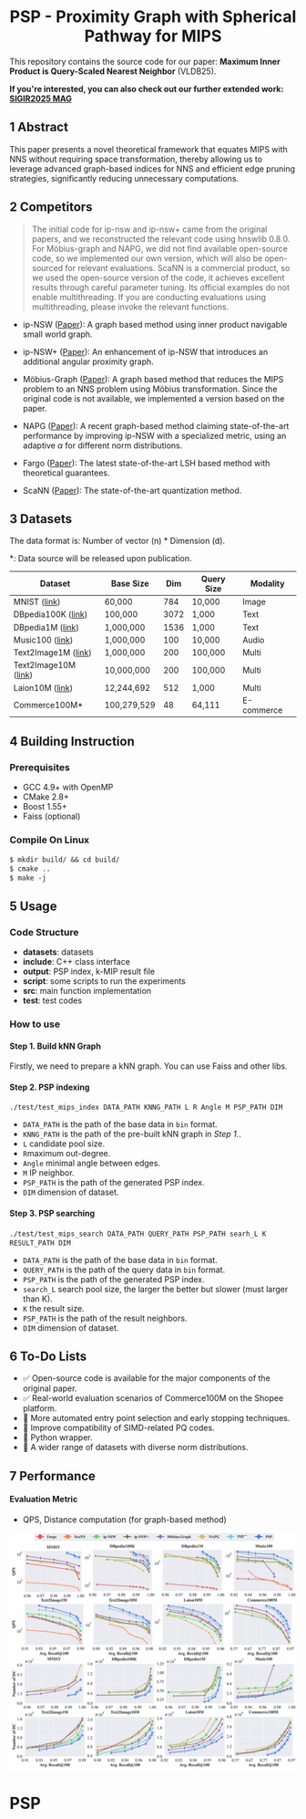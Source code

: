 <h1 align="center">PSP - Proximity Graph with Spherical Pathway for MIPS </h1> 

This repository contains the source code for our paper: **Maximum Inner Product is Query-Scaled Nearest Neighbor** (VLDB25).

**If you're interested, you can also check out our further extended work: [SIGIR2025 MAG](https://github.com/ZJU-DAILY/MAG)**
## 1 Abstract

This paper presents a novel theoretical framework that equates MIPS with NNS without requiring space transformation, thereby allowing us to leverage advanced graph-based indices for NNS and efficient edge pruning strategies, significantly reducing unnecessary computations. 

## 2 Competitors
> The initial code for ip-nsw and ip-nsw+ came from the original papers, and we reconstructed the relevant code using hnswlib 0.8.0. For Möbius-graph and NAPG, we did not find available open-source code, so we implemented our own version, which will also be open-sourced for relevant evaluations. ScaNN is a commercial product, so we used the open-source version of the code, it achieves excellent results through careful parameter tuning. Its official examples do not enable multithreading. If you are conducting evaluations using multithreading, please invoke the relevant functions. 

* ip-NSW ([Paper](https://proceedings.neurips.cc/paper_files/paper/2018/file/229754d7799160502a143a72f6789927-Paper.pdf)): A graph based method using inner product navigable small world graph. 

* ip-NSW+ ([Paper](https://aaai.org/ojs/index.php/AAAI/article/view/5344/5200)): An enhancement of ip-NSW that introduces an additional angular proximity graph.
* Möbius-Graph ([Paper](https://proceedings.neurips.cc/paper/2019/file/0fd7e4f42a8b4b4ef33394d35212b13e-Paper.pdf)): A graph based method that reduces the MIPS problem to an NNS problem using Möbius transformation. Since the original code is not available, we implemented a version based on the paper.
* NAPG ([Paper](https://dl.acm.org/doi/abs/10.1145/3447548.3467412)): A recent graph-based method claiming state-of-the-art performance by improving ip-NSW with a specialized metric, using an adaptive $\alpha$ for different norm distributions.
* Fargo ([Paper](https://www.vldb.org/pvldb/vol16/p1100-zheng.pdf)): The latest state-of-the-art LSH based method with theoretical guarantees.
* ScaNN ([Paper](http://proceedings.mlr.press/v119/guo20h/guo20h.pdf)): The state-of-the-art quantization method.
## 3 Datasets

The data format is: Number of vector (n) * Dimension (d).

*: Data source will be released upon publication.

| Dataset                                                      | Base Size   | Dim  | Query Size | Modality   |
| ------------------------------------------------------------ | ----------- | ---- | ---------- | ---------- |
| MNIST ([link](https://yann.lecun.com/exdb/mnist/index.html)) | 60,000      | 784  | 10,000     | Image      |
| DBpedia100K ([link](https://huggingface.co/datasets/Qdrant/dbpedia-entities-openai3-text-embedding-3-large-3072-100K)) | 100,000     | 3072 | 1,000      | Text       |
| DBpedia1M ([link](https://huggingface.co/datasets/Qdrant/dbpedia-entities-openai3-text-embedding-3-large-1536-1M)) | 1,000,000   | 1536 | 1,000      | Text       |
| Music100 ([link](https://github.com/stanis-morozov/ip-nsw))  | 1,000,000   | 100  | 10,000     | Audio      |
| Text2Image1M ([link](https://research.yandex.com/blog/benchmarks-for-billion-scale-similarity-search)) | 1,000,000   | 200  | 100,000    | Multi      |
| Text2Image10M ([link](https://research.yandex.com/blog/benchmarks-for-billion-scale-similarity-search)) | 10,000,000  | 200  | 100,000    | Multi      |
| Laion10M ([link](https://arxiv.org/abs/2210.08402)) | 12,244,692      | 512  | 1,000      | Multi      |
| Commerce100M*                                                | 100,279,529 | 48   | 64,111     | E-commerce |

## 4 Building Instruction

### Prerequisites

- GCC 4.9+ with OpenMP
- CMake 2.8+
- Boost 1.55+
- Faiss (optional)

### Compile On Linux

```shell
$ mkdir build/ && cd build/
$ cmake ..
$ make -j
```

## 5 Usage

### Code Structure

- **datasets**: datasets
- **include**: C++ class interface
- **output**: PSP index, k-MIP result file
- **script**: some scripts to run the experiments
- **src**: main function implementation
- **test**: test codes

### How to use

#### Step 1. Build kNN Graph

Firstly, we need to prepare a kNN graph.  You can use Faiss and other libs.

#### Step 2. PSP indexing

```shell
./test/test_mips_index DATA_PATH KNNG_PATH L R Angle M PSP_PATH DIM
```

- `DATA_PATH` is the path of the base data in `bin` format.
- `KNNG_PATH` is the path of the pre-built kNN graph in *Step 1.*.
- `L` candidate pool size.
- `R`maximum out-degree.
- `Angle` minimal angle between edges.
- `M` IP neighbor.
- `PSP_PATH` is the path of the generated PSP index.
- `DIM` dimension of dataset.

#### Step 3. PSP searching

```shell
./test/test_mips_search DATA_PATH QUERY_PATH PSP_PATH searh_L K RESULT_PATH DIM
```

- `DATA_PATH` is the path of the base data in `bin` format.
- `QUERY_PATH` is the path of the query data in `bin` format.
- `PSP_PATH` is the path of the generated PSP index.
- `search_L` search pool size, the larger the better but slower (must larger than K).
- `K` the result size.
- `PSP_PATH` is the path of the result neighbors.
- `DIM` dimension of dataset.

## 6 To-Do Lists
- ✅ Open-source code is available for the major components of the original paper.
- ✅ Real-world evaluation scenarios of Commerce100M on the Shopee platform.
- 🔄 More automated entry point selection and early stopping techniques.
- 🔄 Improve compatibility of SIMD-related PQ codes.
- 🔄 Python wrapper.
- 🔄 A wider range of datasets with diverse norm distributions.
## 7 Performance

#### Evaluation Metric

- QPS, Distance computation (for graph-based method)

![evaluation](./evaluation.png)
# PSP

